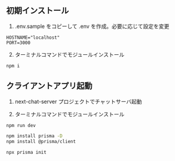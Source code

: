 
## 初期インストール
1) .env.sample をコピーして .env を作成。必要に応じて設定を変更

```env
HOSTNAME="localhost"
PORT=3000
```

2) ターミナルコマンドでモジュールインストール

```bash
npm i
```

## クライアントアプリ起動
1) next-chat-server プロジェクトでチャットサーバ起動

2) ターミナルコマンドでモジュールインストール

```bash
npm run dev
```





```bash
npm install prisma -D
npm install @prisma/client
```

```bash
npx prisma init
```